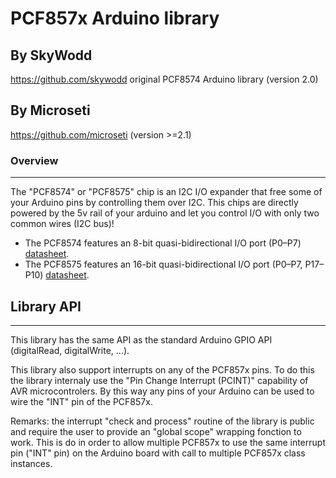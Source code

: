 # PCF857x Arduino library
## By SkyWodd
<https://github.com/skywodd> original PCF8574 Arduino library (version 2.0)

## By Microseti
<https://github.com/microseti> (version >=2.1)

### Overview
---

The "PCF8574" or "PCF8575" chip is an I2C I/O expander that free some of your Arduino pins by controlling them over I2C.
This chips are directly powered by the 5v rail of your arduino and let you control I/O with only two common wires (I2C bus)!
* The PCF8574 features an 8-bit quasi-bidirectional I/O port (P0–P7) [datasheet](https://www.ti.com/lit/ds/symlink/pcf8574.pdf).
* The PCF8575 features an 16-bit quasi-bidirectional I/O port (P0–P7, P17–P10) [datasheet](https://www.ti.com/lit/ds/symlink/pcf8575.pdf).


## Library API
---

This library has the same API as the standard Arduino GPIO API (digitalRead, digitalWrite, ...).

This library also support interrupts on any of the PCF857x pins.
To do this the library internaly use the "Pin Change Interrupt (PCINT)" capability of AVR microcontrolers.
By this way any pins of your Arduino can be used to wire the "INT" pin of the PCF857x.

Remarks: the interrupt "check and process" routine of the library is public and require the user to provide an "global scope" wrapping fonction to work.
This is do in order to allow multiple PCF857x to use the same interrupt pin ("INT" pin) on the Arduino board with call to multiple PCF857x class instances.

